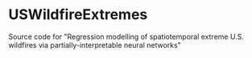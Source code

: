 # USWildfireExtremes
Source code for "Regression modelling of spatiotemporal extreme U.S. wildfires via partially-interpretable neural networks"
